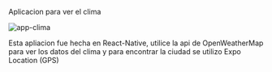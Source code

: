 Aplicacion para ver el clima

![app-clima](https://github.com/JT2116/Clima-React-Native-P/assets/52418189/dd56ffc5-61aa-420b-b011-33bf4f186206)

Esta apliacion fue hecha en React-Native, utilice la api de OpenWeatherMap para ver los datos del clima y para encontrar la ciudad se utilizo Expo Location (GPS)
